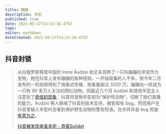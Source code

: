 ```yaml
---
title: 蹦蹦
description: 羊驼
published: true
date: 2021-05-17T14:13:16.475Z
tags: 
editor: markdown
dateCreated: 2021-05-17T14:13:16.475Z
---
```


## 抖音封锁

> 从白俄罗斯移居中国的 Irene Audzei 和丈夫领养了一只叫蹦蹦的羊驼作为宠物，她在抖音上发布蹦蹦的各种视频。一开始观看的人不多，但今年二月发布的一则视频得到了病毒式传播，观看量超过 3200 万，蹦蹦也一跃成为一只有 90 多万人关注的网红动物。但最近几个月 Audzei 和其他羊驼主人注意到了[奇怪的现象](https://web.archive.org/web/20210514082100/https://restofworld.org/2021/alpacas-tiktok-china-douyin/)：抖音将宠物羊驼视为“保护性动物”，切断了她们直播的能力。Audzei 等人联络了抖音的技术支持，被告知有 bug。然而用户在抖音里输入羊驼时会看到保护野生动物的警告短语。也许并非是 bug 而是[有意为之](https://web.archive.org/web/20210516205428/https://www.theregister.com/2021/05/14/chinese_ai_censoring_some_livestreamed/)。 
>
> [抖音被发现审查羊驼 - 奇客Solidot](https://web.archive.org/web/20210517135920/https://www.solidot.org/story?sid=67771)